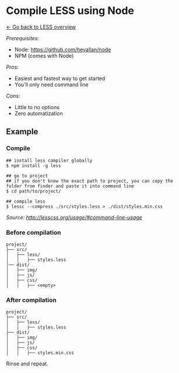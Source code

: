 # Compile LESS using Node

[← Go back to LESS overview](https://github.com/heyallan/less-pocket)

*Prerequisites:*
- Node: https://github.com/heyallan/node
- NPM (comes with Node)

*Pros:*
- Easiest and fastest way to get started
- You'll only need command line

*Cons:*
- Little to no options
- Zero automatization

## Example

### Compile
```shell
## install less compiler globally
$ npm install -g less

## go to project
## if you don't know the exact path to project, you can copy the folder from finder and paste it into command line
$ cd path/to/project/

## compile less
$ lessc --compress ./src/styles.less > ./dist/styles.min.css
```

*Source: http://lesscss.org/usage/#command-line-usage*

### Before compilation

```
project/
├── src/
│   ├── less/
│   │   ├── styles.less
│── dist/
│   ├── img/
│   ├── js/
│   ├── css/
│   │   ├── <empty>
```

### After compilation
```
project/
├── src/
│   ├── less/
│   │   ├── styles.less
├── dist/
│   ├── img/
│   ├── js/
│   ├── css/
│   │   ├── styles.min.css
```
Rinse and repeat.
